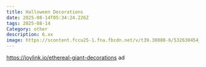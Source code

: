 ```yaml
---
title: Halloween Decorations
date: 2025-08-14T05:34:24.226Z
tags: 2025-08-14
Category: other
description: 6.xx
image: https://scontent.fccu25-1.fna.fbcdn.net/v/t39.30808-6/532630454_10228376640470597_4835445874371753137_n.jpg?stp=cp6_dst-jpg_s600x600_tt6&_nc_cat=101&ccb=1-7&_nc_sid=aa7b47&_nc_ohc=ZLwGwCEFdJUQ7kNvwGKudNx&_nc_oc=AdkHqlMNlA4vBrQ6dinhciSgYp5N6dZIxx7z_uukUVjwBH102IuGLmCAzw87PgzWeLI&_nc_zt=23&_nc_ht=scontent.fccu25-1.fna&_nc_gid=p7zfBr_J4A_Sa_nxLCWPsw&oh=00_AfXrK5HW03bPuSY4CCQ7GZ5jkIhDpkQ8xwWkLJ6YSY4zWQ&oe=68A35BAF
---
```

https://joylink.io/ethereal-giant-decorations ad